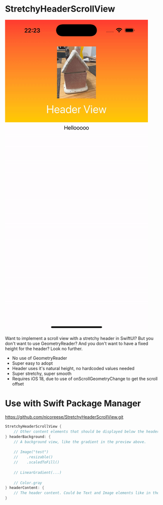 #  StretchyHeaderScrollView

![me](https://github.com/nicoreese/StretchyHeaderScrollView/blob/main/Intro.gif)

Want to implement a scroll view with a stretchy header in SwiftUI? But you don't want to use GeometryReader? And you don't want to have a fixed height for the header? Look no further.

* No use of GeometryReader
* Super easy to adopt
* Header uses it's natural height, no hardcoded values needed
* Super stretchy, super smooth
* Requires iOS 18, due to use of onScrollGeometryChange to get the scroll offset

# Use with Swift Package Manager
https://github.com/nicoreese/StretchyHeaderScrollView.git

```swift
StretchyHeaderScrollView {
    // Other content elements that should be displayed below the header, like the Hello text in the preview above.
} headerBackground: {
    // A background view, like the gradient in the preview above.

    // Image("test")
    //    .resizable()
    //    .scaledToFill()

    // LinearGradient(...)
            
    // Color.gray
} headerContent: {
    // The header content. Could be Text and Image elements like in the preview above.
}
```
